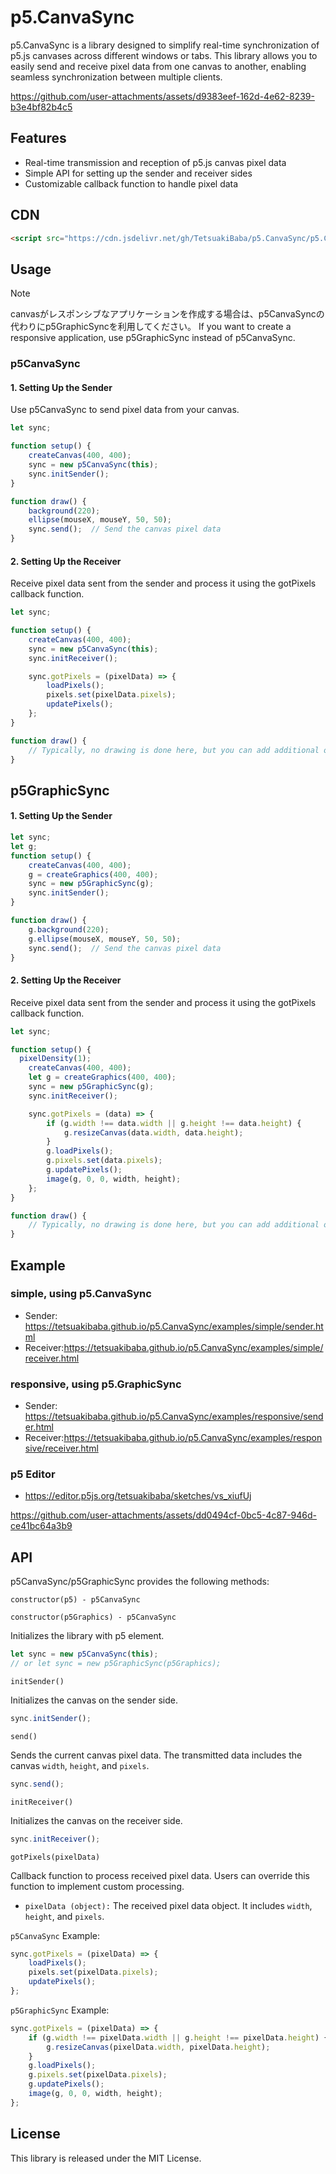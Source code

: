# p5.CanvaSync
p5.CanvaSync is a library designed to simplify real-time synchronization of p5.js canvases across different windows or tabs. This library allows you to easily send and receive pixel data from one canvas to another, enabling seamless synchronization between multiple clients.

https://github.com/user-attachments/assets/d9383eef-162d-4e62-8239-b3e4bf82b4c5


## Features
* Real-time transmission and reception of p5.js canvas pixel data
* Simple API for setting up the sender and receiver sides
* Customizable callback function to handle pixel data

## CDN
```html
<script src="https://cdn.jsdelivr.net/gh/TetsuakiBaba/p5.CanvaSync/p5.CanvaSync.js"></script>
```

## Usage
> [!NOTE]
> <ja>canvasがレスポンシブなアプリケーションを作成する場合は、p5CanvaSyncの代わりにp5GraphicSyncを利用してください。</ja>
> <en>If you want to create a responsive application, use p5GraphicSync instead of p5CanvaSync.</en>

### p5CanvaSync
#### 1. Setting Up the Sender
Use p5CanvaSync to send pixel data from your canvas.
```javascript
let sync;

function setup() {
    createCanvas(400, 400);
    sync = new p5CanvaSync(this);
    sync.initSender();
}

function draw() {
    background(220);
    ellipse(mouseX, mouseY, 50, 50);
    sync.send();  // Send the canvas pixel data
}
```

#### 2. Setting Up the Receiver
Receive pixel data sent from the sender and process it using the gotPixels callback function.

```javascript
let sync;

function setup() {
    createCanvas(400, 400);
    sync = new p5CanvaSync(this);
    sync.initReceiver();

    sync.gotPixels = (pixelData) => {
        loadPixels();
        pixels.set(pixelData.pixels);
        updatePixels();
    };
}

function draw() {
    // Typically, no drawing is done here, but you can add additional operations if needed
}
```
## p5GraphicSync

#### 1. Setting Up the Sender
```javascript
let sync;
let g;
function setup() {
    createCanvas(400, 400);
    g = createGraphics(400, 400);
    sync = new p5GraphicSync(g);
    sync.initSender();
}

function draw() {
    g.background(220);
    g.ellipse(mouseX, mouseY, 50, 50);
    sync.send();  // Send the canvas pixel data
}
```

#### 2. Setting Up the Receiver
Receive pixel data sent from the sender and process it using the gotPixels callback function.

```javascript
let sync;

function setup() {
  pixelDensity(1);
    createCanvas(400, 400);
    let g = createGraphics(400, 400);
    sync = new p5GraphicSync(g);
    sync.initReceiver();

    sync.gotPixels = (data) => {
        if (g.width !== data.width || g.height !== data.height) {
            g.resizeCanvas(data.width, data.height);
        }
        g.loadPixels();
        g.pixels.set(data.pixels);
        g.updatePixels();
        image(g, 0, 0, width, height);
    };
}

function draw() {
    // Typically, no drawing is done here, but you can add additional operations if needed
}
```


## Example
### simple, using p5.CanvaSync
 * Sender: https://tetsuakibaba.github.io/p5.CanvaSync/examples/simple/sender.html
 * Receiver:https://tetsuakibaba.github.io/p5.CanvaSync/examples/simple/receiver.html
 ### responsive, using p5.GraphicSync
  * Sender: https://tetsuakibaba.github.io/p5.CanvaSync/examples/responsive/sender.html
 * Receiver:https://tetsuakibaba.github.io/p5.CanvaSync/examples/responsive/receiver.html

 ### p5 Editor
  * https://editor.p5js.org/tetsuakibaba/sketches/vs_xiufUj
    
  https://github.com/user-attachments/assets/dd0494cf-0bc5-4c87-946d-ce41bc64a3b9


## API
p5CanvaSync/p5GraphicSync provides the following methods:

`constructor(p5) - p5CanvaSync`

`constructor(p5Graphics) - p5CanvaSync`

Initializes the library with p5 element.
```javascript
let sync = new p5CanvaSync(this);
// or let sync = new p5GraphicSync(p5Graphics);
```

`initSender()`

Initializes the canvas on the sender side.
```javascript
sync.initSender();
```

`send()`

Sends the current canvas pixel data. The transmitted data includes the canvas `width`, `height`, and `pixels`.
```javascript
sync.send();
```

`initReceiver()`

Initializes the canvas on the receiver side.
```javascript
sync.initReceiver();
```

`gotPixels(pixelData)`

Callback function to process received pixel data. Users can override this function to implement custom processing.
  * `pixelData (object):` The received pixel data object. It includes `width`, `height`, and `pixels`.

`p5CanvaSync` Example:
```javascript
sync.gotPixels = (pixelData) => {
    loadPixels();
    pixels.set(pixelData.pixels);
    updatePixels();
};
```

`p5GraphicSync` Example:
```javascript
sync.gotPixels = (pixelData) => {
    if (g.width !== pixelData.width || g.height !== pixelData.height) {
        g.resizeCanvas(pixelData.width, pixelData.height);
    }
    g.loadPixels();
    g.pixels.set(pixelData.pixels);
    g.updatePixels();
    image(g, 0, 0, width, height);
};
```

## License
This library is released under the MIT License.
